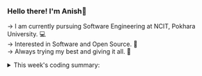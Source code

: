 ### Hello there! I'm Anish👋

-> I am currently pursuing Software Engineering at NCIT, Pokhara University. 💻\
-> Interested in Software and Open Source. 📖\
-> Always trying my best and giving it all. 💪

<details close>
<summary>This week's coding summary:</summary>
<!--START_SECTION:waka-->

```rust
From: 12 May 2024 - To: 19 May 2024

Total Time: 15 hrs 52 mins

JavaScript    6 hrs 17 mins   ▓▓▓▓▓▓▓▓▓▓░░░░░░░░░░░░░░░   39.42 %
PHP           3 hrs 47 mins   ▓▓▓▓▓▓░░░░░░░░░░░░░░░░░░░   23.73 %
CSS           3 hrs 37 mins   ▓▓▓▓▓▒░░░░░░░░░░░░░░░░░░░   22.67 %
HTML          1 hr 22 mins    ▓▓░░░░░░░░░░░░░░░░░░░░░░░   08.66 %
Markdown      23 mins         ▒░░░░░░░░░░░░░░░░░░░░░░░░   02.47 %
Image (svg)   8 mins          ░░░░░░░░░░░░░░░░░░░░░░░░░   00.88 %
XML           6 mins          ░░░░░░░░░░░░░░░░░░░░░░░░░   00.64 %
Other         5 mins          ░░░░░░░░░░░░░░░░░░░░░░░░░   00.58 %
```

<!--END_SECTION:waka-->
</details>
